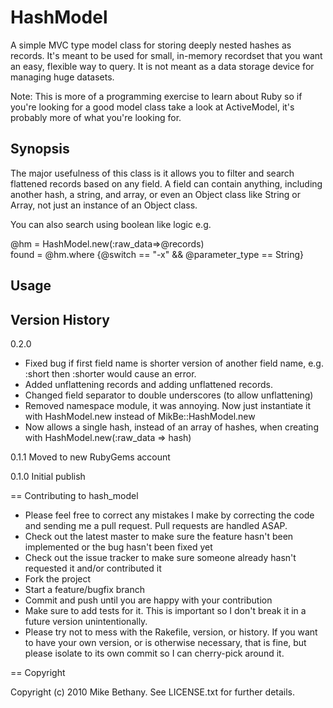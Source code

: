 # HashModel

A simple MVC type model class for storing deeply nested hashes as records.
It's meant to be used for small, in-memory recordset that you want an easy, flexible way to query.
It is not meant as a data storage device for managing huge datasets.

Note: 
This is more of a programming exercise to learn about Ruby so if you're looking for a good
model class take a look at ActiveModel, it's probably more of what you're looking for.

## Synopsis

The major usefulness of this class is it allows you to filter and search flattened records based on any field.
A field can contain anything, including another hash, a string, and array, or even an Object class like String or Array, not
just an instance of an Object class.

You can also search using boolean like logic e.g.  
   
@hm = HashModel.new(:raw\_data=>@records)  
found = @hm.where {@switch == "-x" && @parameter\_type == String}  

## Usage



## Version History

0.2.0 
* Fixed bug if first field name is shorter version of another field name, e.g. :short then :shorter would cause an error.
* Added unflattening records and adding unflattened records.
* Changed field separator to double underscores (to allow unflattening)
* Removed namespace module, it was annoying. Now just instantiate it with HashModel.new instead of MikBe::HashModel.new
* Now allows a single hash, instead of an array of hashes, when creating with HashModel.new(:raw_data => hash)

0.1.1 Moved to new RubyGems account

0.1.0 Initial publish

== Contributing to hash\_model

* Please feel free to correct any mistakes I make by correcting the code and sending me a pull request. Pull requests are handled ASAP.
* Check out the latest master to make sure the feature hasn't been implemented or the bug hasn't been fixed yet
* Check out the issue tracker to make sure someone already hasn't requested it and/or contributed it
* Fork the project  
* Start a feature/bugfix branch  
* Commit and push until you are happy with your contribution  
* Make sure to add tests for it. This is important so I don't break it in a future version unintentionally.
* Please try not to mess with the Rakefile, version, or history. If you want to have your own version, or is otherwise necessary, that is fine, but please isolate to its own commit so I can cherry-pick around it.

== Copyright

Copyright (c) 2010 Mike Bethany. See LICENSE.txt for further details.

